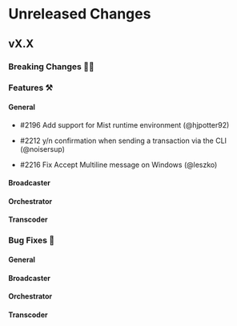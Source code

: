 # Unreleased Changes

## vX.X

### Breaking Changes 🚨🚨

### Features ⚒

#### General
- \#2196 Add support for Mist runtime environment (@hjpotter92)

- \#2212 y/n confirmation when sending a transaction via the CLI (@noisersup)

- \#2216 Fix Accept Multiline message on Windows (@leszko)

#### Broadcaster

#### Orchestrator

#### Transcoder

### Bug Fixes 🐞

#### General

#### Broadcaster

#### Orchestrator

#### Transcoder
